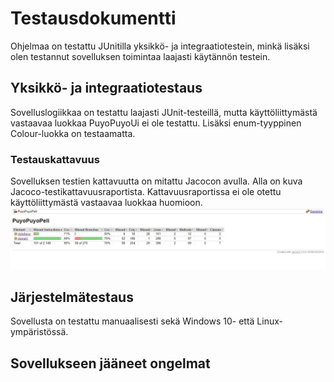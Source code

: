 # Testausdokumentti
Ohjelmaa on testattu JUnitilla yksikkö- ja integraatiotestein, minkä 
lisäksi olen testannut sovelluksen toimintaa laajasti käytännön testein.

## Yksikkö- ja integraatiotestaus
Sovelluslogiikkaa on testattu laajasti JUnit-testeillä, mutta 
käyttöliittymästä vastaavaa luokkaa PuyoPuyoUi ei ole testattu. Lisäksi 
enum-tyyppinen Colour-luokka on testaamatta.

### Testauskattavuus
Sovelluksen testien kattavuutta on mitattu Jacocon avulla. Alla on kuva Jacoco-testikattavuusraportista. Kattavuusraportissa ei ole otettu käyttöliittymästä vastaavaa luokkaa huomioon.
![alt text](https://github.com/villekov1/otm-harjoitustyo/blob/master/dokumentointi/kuvat/jacocotestikattavuus.JPG "Jacoco-testikattavuusraportti")

## Järjestelmätestaus
Sovellusta on testattu manuaalisesti sekä Windows 10- että 
Linux-ympäristössä.

## Sovellukseen jääneet ongelmat
